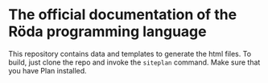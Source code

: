 # The official documentation of the Röda programming language

This repository contains data and templates to generate the html files.
To build, just clone the repo and invoke the `siteplan` command.
Make sure that you have Plan installed.
